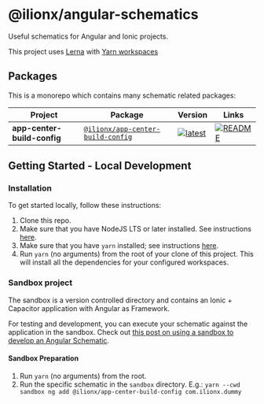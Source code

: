 # @ilionx/angular-schematics

Useful schematics for Angular and Ionic projects.

This project uses [Lerna](https://github.com/lerna/lerna) with [Yarn workspaces](https://classic.yarnpkg.com/en/docs/workspaces/.)

## Packages

This is a monorepo which contains many schematic related packages:

| Project                     | Package                                                                                        | Version                                                                                                                                         | Links                                                                                                     |
| --------------------------- | ---------------------------------------------------------------------------------------------- | ----------------------------------------------------------------------------------------------------------------------------------------------- | --------------------------------------------------------------------------------------------------------- |
| **app-center-build-config** | [`@ilionx/app-center-build-config`](https://npmjs.com/package/@ilionx/app-center-build-config) | [![latest](https://img.shields.io/npm/v/@ilionx/app-center-build-config/latest.svg)](https://npmjs.com/package/@ilionx/app-center-build-config) | [![README](https://img.shields.io/badge/-README-brightgreen)](packages/app-center-build-config/README.md) |

## Getting Started - Local Development

### Installation

To get started locally, follow these instructions:

1. Clone this repo.
1. Make sure that you have NodeJS LTS or later installed. See instructions [here](https://nodejs.org/en/download/).
1. Make sure that you have `yarn` installed; see instructions [here](https://yarnpkg.com/lang/en/docs/install/).
1. Run `yarn` (no arguments) from the root of your clone of this project. This will install all the dependencies for your configured workspaces.

### Sandbox project

The sandbox is a version controlled directory and contains an Ionic + Capacitor application with Angular as Framework.

For testing and development, you can execute your schematic against the application in the sandbox. Check out [this post on using a sandbox to develop an Angular Schematic](https://www.kevinschuchard.com/blog/2018-11-20-schematic-sandbox/).

#### Sandbox Preparation

1. Run `yarn` (no arguments) from the root.
1. Run the specific schematic in the `sandbox` directory. E.g.: `yarn --cwd sandbox ng add @ilionx/app-center-build-config com.ilionx.dummy`
